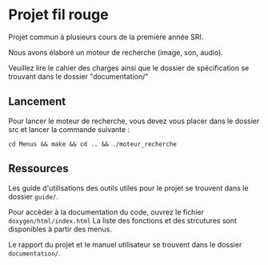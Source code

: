 # Projet fil rouge

Projet commun à plusieurs cours de la première année SRI.

Nous avons élaboré un moteur de recherche (image, son, audio).

Veuillez lire le cahier des charges ainsi que le dossier de spécification se trouvant dans le dossier "documentation/"

## Lancement
Pour lancer le moteur de recherche, vous devez vous placer dans le dossier src et lancer la commande suivante :
```
cd Menus && make && cd .. && ./moteur_recherche
```


## Ressources

Les guide d'utilisations des outils utiles pour le projet se trouvent dans le dossier ``guide/``.

Pour accèder à la documentation du code, ouvrez le fichier ``doxygen/html/index.html``
La liste des fonctions et des strcutures sont disponibles à partir des menus.

Le rapport du projet et le manuel utilisateur se trouvent dans le dossier ``documentation/``.

